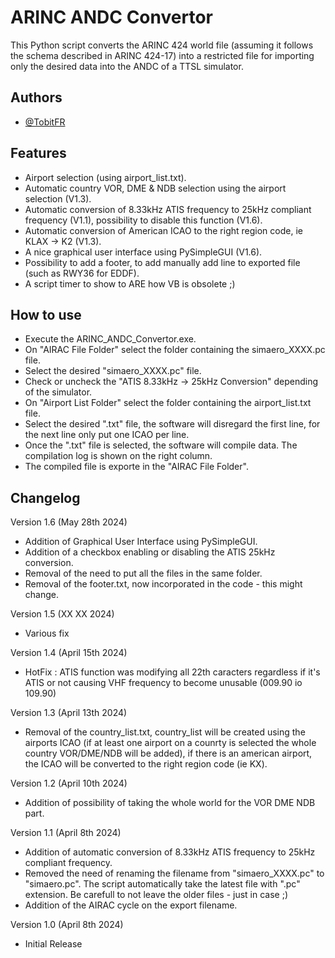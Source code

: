 
# ARINC ANDC Convertor

This Python script converts the ARINC 424 world file (assuming it follows the schema described in ARINC 424-17) into a restricted file for importing only the desired data into the ANDC of a TTSL simulator.


## Authors

- [@TobitFR](https://www.github.com/TobitFR)


## Features

- Airport selection (using airport_list.txt).
- Automatic country VOR, DME & NDB selection using the airport selection (V1.3).
- Automatic conversion of 8.33kHz ATIS frequency to 25kHz compliant frequency (V1.1), possibility to disable this function (V1.6).
- Automatic conversion of American ICAO to the right region code, ie KLAX -> K2 (V1.3).
- A nice graphical user interface using PySimpleGUI (V1.6).
- Possibility to add a footer, to add manually add line to exported file (such as RWY36 for EDDF).
- A script timer to show to ARE how VB is obsolete ;)

## How to use

- Execute the ARINC_ANDC_Convertor.exe.
- On "AIRAC File Folder" select the folder containing the simaero_XXXX.pc file.
- Select the desired "simaero_XXXX.pc" file.
- Check or uncheck the "ATIS 8.33kHz -> 25kHz Conversion" depending of the simulator.
- On "Airport List Folder" select the folder containing the airport_list.txt file.
- Select the desired ".txt" file, the software will disregard the first line, for the next line only put one ICAO per line.
- Once the ".txt" file is selected, the software will compile data. The compilation log is shown on the right column.
- The compiled file is exporte in the "AIRAC File Folder".
  
## Changelog

Version 1.6 (May 28th 2024)
 - Addition of Graphical User Interface using PySimpleGUI.
 - Addition of a checkbox enabling or disabling the ATIS 25kHz conversion.
 - Removal of the need to put all the files in the same folder.
 - Removal of the footer.txt, now incorporated in the code - this might change.

Version 1.5 (XX XX 2024)
 - Various fix

Version 1.4 (April 15th 2024)
 - HotFix : ATIS function was modifying all 22th caracters regardless if it's ATIS or not causing VHF frequency to become unusable (009.90 io 109.90)

Version 1.3 (April 13th 2024)
 - Removal of the country_list.txt, country_list will be created using the airports ICAO (if at least one airport on a counrty is selected the whole country VOR/DME/NDB will be added), if there is an american airport, the ICAO will be converted to the right region code (ie KX).

Version 1.2 (April 10th 2024)
- Addition of possibility of taking the whole world for the VOR DME NDB part.

Version 1.1 (April 8th 2024)
- Addition of automatic conversion of 8.33kHz ATIS frequency to 25kHz compliant frequency.
- Removed the need of renaming the filename from "simaero_XXXX.pc" to "simaero.pc". The script automatically take the latest file with ".pc" extension. Be carefull to not leave the older files - just in case ;)
- Addition of the AIRAC cycle on the export filename.

Version 1.0 (April 8th 2024)
- Initial Release
